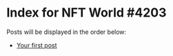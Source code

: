 # Index for NFT World #4203
Posts will be displayed in the order below:

- [Your first post](./001-first.md)

